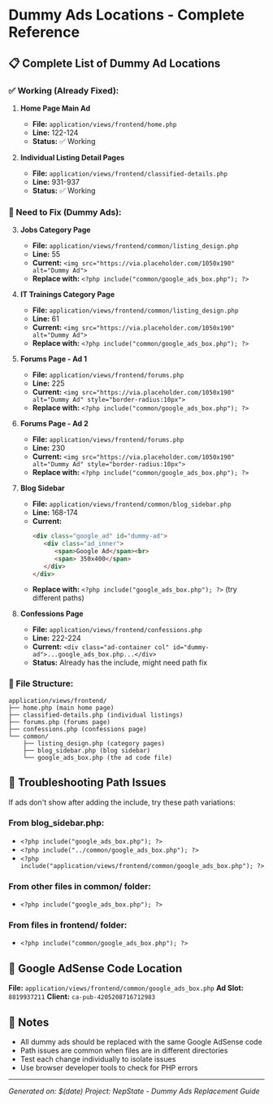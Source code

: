 # Dummy Ads Locations - Complete Reference

## 📋 Complete List of Dummy Ad Locations

### ✅ Working (Already Fixed):
1. **Home Page Main Ad**
   - **File:** `application/views/frontend/home.php`
   - **Line:** 122-124
   - **Status:** ✅ Working

2. **Individual Listing Detail Pages**
   - **File:** `application/views/frontend/classified-details.php`
   - **Line:** 931-937
   - **Status:** ✅ Working

### 🔧 Need to Fix (Dummy Ads):
3. **Jobs Category Page**
   - **File:** `application/views/frontend/common/listing_design.php`
   - **Line:** 55
   - **Current:** `<img src="https://via.placeholder.com/1050x190" alt="Dummy Ad">`
   - **Replace with:** `<?php include("common/google_ads_box.php"); ?>`

4. **IT Trainings Category Page**
   - **File:** `application/views/frontend/common/listing_design.php`
   - **Line:** 61
   - **Current:** `<img src="https://via.placeholder.com/1050x190" alt="Dummy Ad">`
   - **Replace with:** `<?php include("common/google_ads_box.php"); ?>`

5. **Forums Page - Ad 1**
   - **File:** `application/views/frontend/forums.php`
   - **Line:** 225
   - **Current:** `<img src="https://via.placeholder.com/1050x190" alt="Dummy Ad" style="border-radius:10px">`
   - **Replace with:** `<?php include("common/google_ads_box.php"); ?>`

6. **Forums Page - Ad 2**
   - **File:** `application/views/frontend/forums.php`
   - **Line:** 230
   - **Current:** `<img src="https://via.placeholder.com/1050x190" alt="Dummy Ad" style="border-radius:10px">`
   - **Replace with:** `<?php include("common/google_ads_box.php"); ?>`

7. **Blog Sidebar**
   - **File:** `application/views/frontend/common/blog_sidebar.php`
   - **Line:** 168-174
   - **Current:** 
     ```html
     <div class="google_ad" id="dummy-ad">
        <div class="ad_inner">
           <span>Google Ad</span><br>
           <span> 350x400</span>
        </div>
     </div>
     ```
   - **Replace with:** `<?php include("google_ads_box.php"); ?>` (try different paths)

8. **Confessions Page**
   - **File:** `application/views/frontend/confessions.php`
   - **Line:** 222-224
   - **Current:** `<div class="ad-container col" id="dummy-ad">...google_ads_box.php...</div>`
   - **Status:** Already has the include, might need path fix

### 📁 File Structure:
```
application/views/frontend/
├── home.php (main home page)
├── classified-details.php (individual listings)
├── forums.php (forums page)
├── confessions.php (confessions page)
└── common/
    ├── listing_design.php (category pages)
    ├── blog_sidebar.php (blog sidebar)
    └── google_ads_box.php (the ad code file)
```

## 🔧 Troubleshooting Path Issues

If ads don't show after adding the include, try these path variations:

### From blog_sidebar.php:
- `<?php include("google_ads_box.php"); ?>`
- `<?php include("../common/google_ads_box.php"); ?>`
- `<?php include("application/views/frontend/common/google_ads_box.php"); ?>`

### From other files in common/ folder:
- `<?php include("google_ads_box.php"); ?>`

### From files in frontend/ folder:
- `<?php include("common/google_ads_box.php"); ?>`

## 🎯 Google AdSense Code Location
**File:** `application/views/frontend/common/google_ads_box.php`
**Ad Slot:** `8819937211`
**Client:** `ca-pub-4205208716712983`

## 📝 Notes
- All dummy ads should be replaced with the same Google AdSense code
- Path issues are common when files are in different directories
- Test each change individually to isolate issues
- Use browser developer tools to check for PHP errors

---
*Generated on: $(date)*
*Project: NepState - Dummy Ads Replacement Guide*
